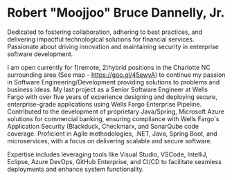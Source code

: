 # Robert "Moojjoo" Bruce Dannelly, Jr.

Dedicated to fostering collaboration, adhering to best practices, and delivering impactful technological solutions for financial services. Passionate about driving innovation and maintaining security in enterprise software development.

I am open currently for 1)remote, 2)hybrid positions in the Charlotte NC surrounding area (See map - https://goo.gl/45ewvA) to continue my passion in Software Engineering/Development providing solutions to problems and business ideas.  My last project as a Senior Software Engineer at Wells Fargo with over five years of experience designing and deploying secure, enterprise-grade applications using Wells Fargo Enterprise Pipeline. Contributed to the development of proprietary Java/Spring, Microsoft Azure solutions for commercial banking, ensuring compliance with Wells Fargo's Application Security (Blackduck, Checkmarx, and SonarQube code coverage. Proficient in Agile methodologies, .NET, Java, Spring Boot, and microservices, with a focus on delivering scalable and secure software.  

Expertise includes leveraging tools like Visual Studio, VSCode, IntelliJ, Eclipse, Azure DevOps, GitHub Enterprise, and CI/CD to facilitate seamless deployments and enhance system functionality.
